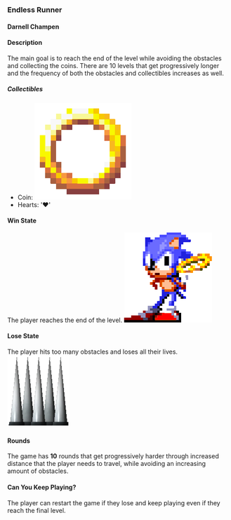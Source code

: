 
### Endless Runner

#### Darnell Champen

#### **Description**

The main goal is to reach the end of the level while avoiding the obstacles and collecting the coins. There are 10 levels that get progressively longer and the frequency of both the obstacles and collectibles increases as well.

##### Collectibles

- Coin: ![Coin](./images/coin.gif)
- Hearts: '&hearts;'

#### **Win State**

The player reaches the end of the level.
![Win State Sonic](./images/sonicWon.gif)


#### **Lose State**

The player hits too many obstacles and loses all their lives.
![Lose State Sonic](./images/sonicSpikes.webp)

#### **Rounds**

The game has **10** rounds that get progressively harder through increased distance that the player needs to travel, while avoiding an increasing amount of obstacles.

#### **Can You Keep Playing?**

The player can restart the game if they lose and keep playing even if they reach the final level.